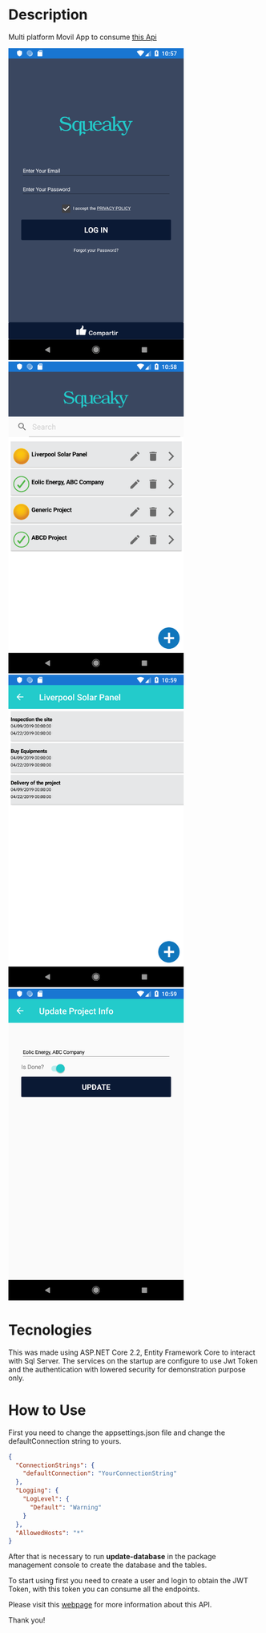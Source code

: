 # Description

Multi platform Movil App to consume [this Api](https://github.com/picassofb/SampleCodeBairesDevAspNetCore)

<img src="https://github.com/picassofb/SampleCodeBairesDevXamarinForms/blob/master/SqueakyCleanEnergy/SqueakyCleanEnergy.Android/Resources/drawable/Captures/1.png" width="350" title="Login">
<img src="https://github.com/picassofb/SampleCodeBairesDevXamarinForms/blob/master/SqueakyCleanEnergy/SqueakyCleanEnergy.Android/Resources/drawable/Captures/2.png" width="350" title="Login">
<img src="https://github.com/picassofb/SampleCodeBairesDevXamarinForms/blob/master/SqueakyCleanEnergy/SqueakyCleanEnergy.Android/Resources/drawable/Captures/3.png" width="350" title="Login">
<img src="https://github.com/picassofb/SampleCodeBairesDevXamarinForms/blob/master/SqueakyCleanEnergy/SqueakyCleanEnergy.Android/Resources/drawable/Captures/4.png" width="350" title="Login">



# Tecnologies

This was made using ASP.NET Core 2.2, Entity Framework Core to interact with Sql Server. The services on the startup are configure to use Jwt Token and the authentication with lowered security for demonstration purpose only.


# How to Use

First you need to change the appsettings.json file and change the defaultConnection string to yours.

```json
{
  "ConnectionStrings": {
    "defaultConnection": "YourConnectionString"
  },
  "Logging": {
    "LogLevel": {
      "Default": "Warning"
    }
  },
  "AllowedHosts": "*"
}

```

After that is necessary to run **update-database** in the package management console to create the database and the tables.



To start using first you need to create a user and login to obtain the JWT Token, with this token you can consume all the endpoints.

Please visit this [webpage](https://documenter.getpostman.com/view/2622970/S1ENxJ6i) for more information about this API.


Thank you!